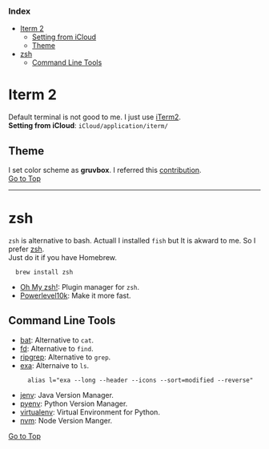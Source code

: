### Index
- [Iterm 2](#iterm-2)
  * [Setting from iCloud](#setting-from-icloud)
  * [Theme](#theme)
- [zsh](#zsh)
  * [Command Line Tools](#command-line-tools)

# Iterm 2
Default terminal is not good to me. I just use [iTerm2](https://iterm2.com/downloads.html).  
**Setting from iCloud**: `iCloud/application/iterm/`  

## Theme
I set color scheme as **gruvbox**. I referred this [contribution](https://github.com/martinlindhe/base16-iterm2/tree/master/itermcolors).  
[Go to Top](#index)

---
# zsh
`zsh` is alternative to bash. Actuall I installed `fish` but It is akward to me.
So I prefer [zsh](https://github.com/ohmyzsh/ohmyzsh/wiki/Installing-ZSH).  
Just do it if you have Homebrew.

```shell
  brew install zsh
```
* [Oh My zsh!](https://github.com/ohmyzsh/ohmyzsh): Plugin manager for `zsh`.
* [Powerlevel10k](https://github.com/romkatv/powerlevel10k): Make it more fast.

## Command Line Tools
* [bat](https://github.com/sharkdp/bat): Alternative to `cat`.
* [fd](https://github.com/sharkdp/fd): Alternative to `find`.
* [ripgrep](https://github.com/BurntSushi/ripgrep): Alternative to `grep`.
* [exa](https://github.com/ogham/exa): Alternaive to `ls`.
  ```shell
    alias l="exa --long --header --icons --sort=modified --reverse"
  ```
* [jenv](https://github.com/jenv/jenv#1-getting-started): Java Version Manager.
* [pyenv](https://github.com/pyenv/pyenv#homebrew-on-macos): Python Version Manager.
* [virtualenv](https://github.com/pyenv/pyenv-virtualenv): Virtual Environment for Python.
* [nvm](https://github.com/nvm-sh/nvm): Node Version Manger.
  
[Go to Top](#index)


